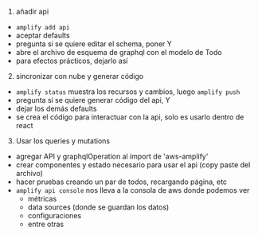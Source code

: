 1. añadir api
- `amplify add api`
- aceptar defaults
- pregunta si se quiere editar el schema, poner Y
- abre el archivo de esquema de graphql con el modelo de Todo
- para efectos prácticos, dejarlo así

2. sincronizar con nube y generar código
- `amplify status` muestra los recursos y cambios, luego `amplify push`
- pregunta si se quiere generar código del api, Y
- dejar los demás defaults
- se crea el código para interactuar con la api, solo es usarlo dentro de react

3. Usar los queries y mutations
- agregar API y graphqlOperation al import de 'aws-amplify'
- crear componentes y estado necesario para usar el api (copy paste del archivo)
- hacer pruebas creando un par de todos, recargando página, etc
- `amplify api console` nos lleva a la consola de aws donde podemos ver
  - métricas
  - data sources (donde se guardan los datos)
  - configuraciones
  - entre otras



